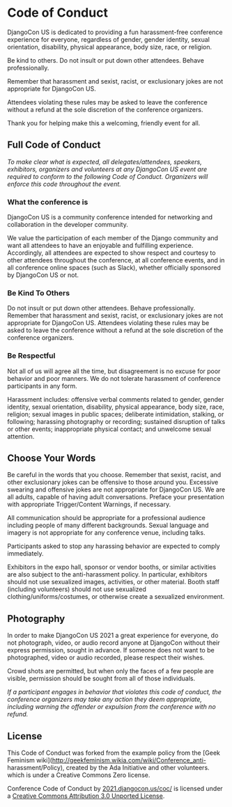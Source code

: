 # Code of Conduct

DjangoCon US is dedicated to providing a fun harassment-free conference experience for everyone, regardless of gender, gender identity, sexual orientation, disability, physical appearance, body size, race, or religion.

Be kind to others. Do not insult or put down other attendees. Behave professionally.

Remember that harassment and sexist, racist, or exclusionary jokes are not appropriate for DjangoCon US.

Attendees violating these rules may be asked to leave the conference without a refund at the sole discretion of the conference organizers.

Thank you for helping make this a welcoming, friendly event for all.

## Full Code of Conduct

_To make clear what is expected, all delegates/attendees, speakers,
exhibitors, organizers and volunteers at any DjangoCon US event are required
to conform to the following Code of Conduct. Organizers will enforce this code
throughout the event._

### What the conference is

DjangoCon US is a community conference intended for networking and
collaboration in the developer community.

We value the participation of each member of the Django community and want all
attendees to have an enjoyable and fulfilling experience. Accordingly, all
attendees are expected to show respect and courtesy to other attendees
throughout the conference, at all conference events, and in all conference
online spaces (such as Slack), whether officially sponsored by DjangoCon US or
not.

### Be Kind To Others

Do not insult or put down other attendees. Behave professionally. Remember
that harassment and sexist, racist, or exclusionary jokes are not appropriate
for DjangoCon US. Attendees violating these rules may be asked to leave the
conference without a refund at the sole discretion of the conference
organizers.

### Be Respectful

Not all of us will agree all the time, but disagreement is no excuse for poor
behavior and poor manners. We do not tolerate harassment of conference
participants in any form.

Harassment includes: offensive verbal comments related to gender, gender
identity, sexual orientation, disability, physical appearance, body size,
race, religion; sexual images in public spaces; deliberate intimidation,
stalking, or following; harassing photography or recording; sustained
disruption of talks or other events; inappropriate physical contact; and
unwelcome sexual attention.

## Choose Your Words

Be careful in the words that you choose. Remember that sexist, racist, and
other exclusionary jokes can be offensive to those around you. Excessive
swearing and offensive jokes are not appropriate for DjangoCon US. We are all
adults, capable of having adult conversations. Preface your presentation with
appropriate Trigger/Content Warnings, if necessary.

All communication should be appropriate for a professional audience including
people of many different backgrounds. Sexual language and imagery is not
appropriate for any conference venue, including talks.

Participants asked to stop any harassing behavior are expected to comply
immediately.

Exhibitors in the expo hall, sponsor or vendor booths, or similar activities
are also subject to the anti-harassment policy. In particular, exhibitors
should not use sexualized images, activities, or other material. Booth staff
(including volunteers) should not use sexualized clothing/uniforms/costumes,
or otherwise create a sexualized environment.

## Photography

In order to make DjangoCon US 2021 a great experience for everyone, do not
photograph, video, or audio record anyone at DjangoCon without their express
permission, sought in advance. If someone does not want to be photographed,
video or audio recorded, please respect their wishes.

Crowd shots are permitted, but when only the faces of a few people are
visible, permission should be sought from all of those individuals.

_If a participant engages in behavior that violates this code of conduct, the
conference organizers may take any action they deem appropriate, including
warning the offender or expulsion from the conference with no refund._

## License

This Code of Conduct was forked from the example policy from the [Geek
Feminism wiki](http://geekfeminism.wikia.com/wiki/Conference_anti-
harassment/Policy), created by the Ada Initiative and other volunteers. which
is under a Creative Commons Zero license.

Conference Code of Conduct by
[2021.djangocon.us/coc/](https://2021.djangocon.us/coc/) is licensed under a
[Creative Commons Attribution 3.0 Unported
License](http://creativecommons.org/licenses/by/3.0/).
